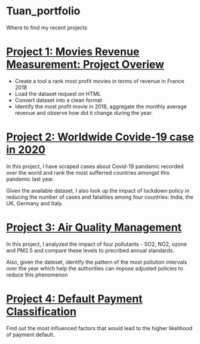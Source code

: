 # Tuan_portfolio
Where to find my recent projects

# [Project 1: Movies Revenue Measurement: Project Overiew](https://github.com/Code-Calligrapher/my_projects_files/blob/master/movies_revenues_in_France_2018.ipynb)
* Create a tool a rank most profit movies in terms of revenue in France 2018
* Load the dataset request on HTML
* Convert dataset into a clean format
* Identify the most profit movie in 2018, aggregate the monthly average revenue and observe how did it change during the year.
# [Project 2: Worldwide Covide-19 case in 2020](https://github.com/Code-Calligrapher/my_projects_files/blob/master/worldwide_covid_case_2020.ipynb)
In this project, I have scraped cases about Covid-19 pandamic recorded over the world and rank the most sufferred countries amongst this pandemic last year.

Given the available dataset, I also look up the impact of lockdown policy in reducing the number of cases and fatalities among four countries: India, the UK, Germany and Italy.

# [Project 3: Air Quality Management](https://github.com/Code-Calligrapher/my_projects_files/blob/master/air_quality_management.ipynb)
In this project, I analyzed the impact of four pollutants - SO2, NO2, ozone and PM2.5 and compare these levels to precribed annual standards.

Also, given the dateset, identify the pattern of the most pollution intervals over the year which help the authorities can impose adjusted policies to reduce this phenomenon

# [Project 4: Default Payment Classification](https://github.com/Code-Calligrapher/my_projects_files/blob/master/air_quality_management.ipynb)
Find out the most influenced factors that would lead to the higher likelihood of payment default.
